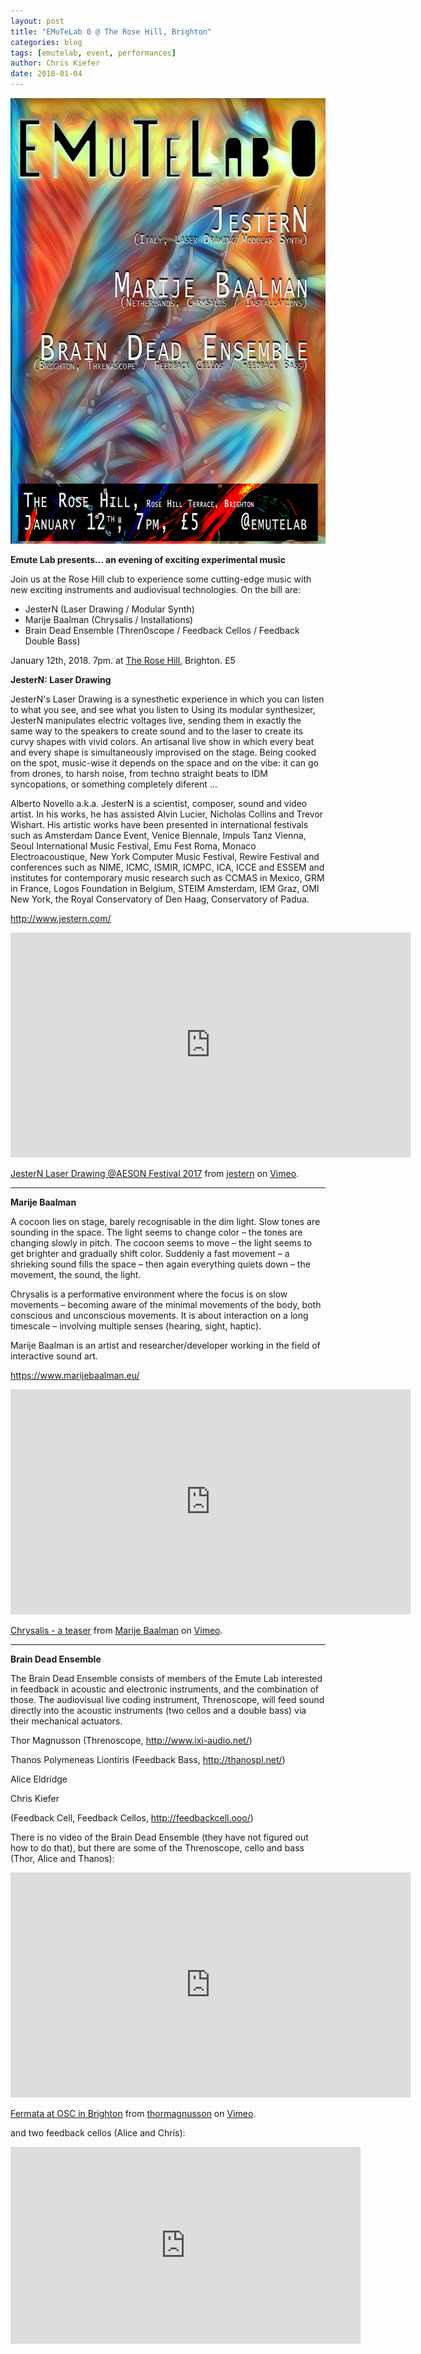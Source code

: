 ```yaml
---
layout: post
title: "EMuTeLab 0 @ The Rose Hill, Brighton"
categories: blog
tags: [emutelab, event, performances]
author: Chris Kiefer
date: 2018-01-04
---
```


![EMuTeLab0 Gig Flyer](/img/emutelab0_webflyer.png)

<b>Emute Lab presents... an evening of exciting experimental music</b>

Join us at the Rose Hill club to experience some cutting-edge music with new exciting instruments and audiovisual technologies. On the bill are:

- JesterN (Laser Drawing / Modular Synth)
- Marije Baalman (Chrysalis / Installations)
- Brain Dead Ensemble (Thren0scope / Feedback Cellos / Feedback Double Bass)

January 12th, 2018. 7pm. at <a href="http://www.therosehill.co.uk">The Rose Hill</a>, Brighton. £5

<b>JesterN: Laser Drawing</b>

JesterN's Laser Drawing is a synesthetic experience in which you can listen to what you see, and see what you listen to
Using its modular synthesizer, JesterN manipulates electric voltages live, sending them in exactly the same way to the speakers to create sound and to the laser to create its curvy shapes with vivid colors. An artisanal live show in which every beat and every shape is simultaneously improvised on the stage. Being cooked on the spot, music-wise it depends on the space and on the vibe: it can go from drones, to harsh noise, from techno straight beats to IDM syncopations, or something completely diferent ...

Alberto Novello a.k.a. JesterN is a scientist, composer, sound and video artist. In his works, he has assisted Alvin Lucier, Nicholas Collins and Trevor Wishart. His artistic works have been presented in international festivals such as Amsterdam Dance Event, Venice Biennale, Impuls Tanz Vienna, Seoul International Music Festival, Emu Fest Roma, Monaco Electroacoustique, New York Computer Music Festival, Rewire Festival and conferences such as NIME, ICMC, ISMIR, ICMPC, ICA, ICCE and ESSEM and institutes for contemporary music research such as CCMAS in Mexico, GRM in France, Logos Foundation in Belgium, STEIM Amsterdam, IEM Graz, OMI New York, the Royal Conservatory of Den Haag, Conservatory of Padua.

<a href="http://www.jestern.com/">http://www.jestern.com/</a>

<iframe src="https://player.vimeo.com/video/235351838" width="640" height="360" frameborder="0" webkitallowfullscreen mozallowfullscreen allowfullscreen></iframe>
<p><a href="https://vimeo.com/235351838">JesterN Laser Drawing @AESON Festival 2017</a> from <a href="https://vimeo.com/jestern">jestern</a> on <a href="https://vimeo.com">Vimeo</a>.</p>

<hr>

<b>Marije Baalman</b>

A cocoon lies on stage, barely recognisable in the dim light. Slow tones are sounding in the space. The light seems to change color – the tones are changing slowly in pitch. The cocoon seems to move – the light seems to get brighter and gradually shift color. Suddenly a fast movement – a shrieking sound fills the space – then again everything quiets down – the movement, the sound, the light.

Chrysalis is a performative environment where the focus is on slow movements – becoming aware of the minimal movements of the body, both conscious and unconscious movements. It is about interaction on a long timescale – involving multiple senses (hearing, sight, haptic).

Marije Baalman is an artist and researcher/developer working in the field of interactive sound art.

<a href="https://www.marijebaalman.eu/">https://www.marijebaalman.eu/</a>

<iframe src="https://player.vimeo.com/video/183344106" width="640" height="360" frameborder="0" webkitallowfullscreen mozallowfullscreen allowfullscreen></iframe>
<p><a href="https://vimeo.com/183344106">Chrysalis - a teaser</a> from <a href="https://vimeo.com/user16929243">Marije Baalman</a> on <a href="https://vimeo.com">Vimeo</a>.</p>

<hr>

<b>Brain Dead Ensemble</b>

The Brain Dead Ensemble consists of members of the Emute Lab interested in feedback in acoustic and electronic instruments, and the combination of those. The audiovisual live coding instrument, Threnoscope, will feed sound directly into the acoustic instruments (two cellos and a double bass) via their mechanical actuators.

Thor Magnusson (Threnoscope, <a href="http://www.ixi-audio.net/">http://www.ixi-audio.net/</a>)

Thanos Polymeneas Liontiris (Feedback Bass, <a href="http://thanospl.net/">http://thanospl.net/</a>)

Alice Eldridge

Chris Kiefer 

(Feedback Cell, Feedback Cellos, <a href="http://feedbackcell.ooo/">http://feedbackcell.ooo/</a>)

There is no video of the Brain Dead Ensemble (they have not figured out how to do that), but there are some of the Threnoscope, cello and bass (Thor, Alice and Thanos):

<iframe src="https://player.vimeo.com/video/179079463" width="640" height="360" frameborder="0" webkitallowfullscreen mozallowfullscreen allowfullscreen></iframe>
<p><a href="https://vimeo.com/179079463">Fermata at OSC in Brighton</a> from <a href="https://vimeo.com/thormagnusson">thormagnusson</a> on <a href="https://vimeo.com">Vimeo</a>.</p>

and two feedback cellos (Alice and Chris):

<iframe width="560" height="315" src="https://www.youtube.com/embed/gazcpDOFTz0" frameborder="0" gesture="media" allow="encrypted-media" allowfullscreen></iframe>

